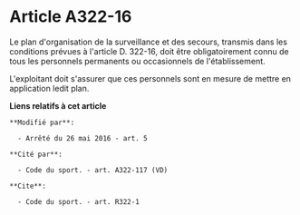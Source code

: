 # Article A322-16

Le plan d'organisation de la surveillance et des secours,              transmis dans les conditions prévues à l'article D.
322-16, doit être obligatoirement connu de tous les personnels permanents ou occasionnels de l'établissement. 

L'exploitant doit s'assurer que ces personnels sont en mesure de mettre en application ledit plan.

**Liens relatifs à cet article**

	**Modifié par**:

	  - Arrêté du 26 mai 2016 - art. 5

	**Cité par**:

	  - Code du sport. - art. A322-117 (VD)

	**Cite**:

	  - Code du sport. - art. R322-1
